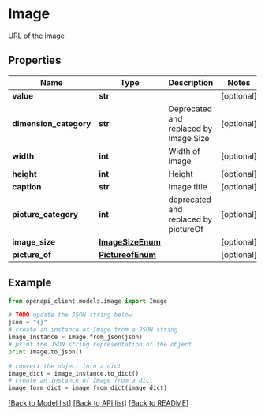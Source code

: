 # Image

URL of the image

## Properties
Name | Type | Description | Notes
------------ | ------------- | ------------- | -------------
**value** | **str** |  | [optional] 
**dimension_category** | **str** | Deprecated and replaced by Image Size | [optional] 
**width** | **int** | Width of image | [optional] 
**height** | **int** | Height | [optional] 
**caption** | **str** | Image title | [optional] 
**picture_category** | **int** | deprecated and replaced by pictureOf | [optional] 
**image_size** | [**ImageSizeEnum**](ImageSizeEnum.md) |  | [optional] 
**picture_of** | [**PictureofEnum**](PictureofEnum.md) |  | [optional] 

## Example

```python
from openapi_client.models.image import Image

# TODO update the JSON string below
json = "{}"
# create an instance of Image from a JSON string
image_instance = Image.from_json(json)
# print the JSON string representation of the object
print Image.to_json()

# convert the object into a dict
image_dict = image_instance.to_dict()
# create an instance of Image from a dict
image_form_dict = image.from_dict(image_dict)
```
[[Back to Model list]](../README.md#documentation-for-models) [[Back to API list]](../README.md#documentation-for-api-endpoints) [[Back to README]](../README.md)



